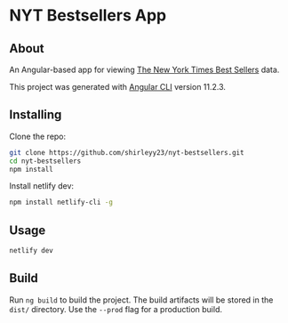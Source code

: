 # NYT Bestsellers App

## About

An Angular-based app for viewing [The New York Times Best Sellers](https://www.nytimes.com/books/best-sellers/) data.

This project was generated with [Angular CLI](https://github.com/angular/angular-cli) version 11.2.3.

## Installing

Clone the repo:

```sh
git clone https://github.com/shirleyy23/nyt-bestsellers.git
cd nyt-bestsellers
npm install
```

Install netlify dev:

```sh
npm install netlify-cli -g
```

## Usage

```sh
netlify dev
```

## Build

Run `ng build` to build the project. The build artifacts will be stored in the `dist/` directory. Use the `--prod` flag for a production build.
